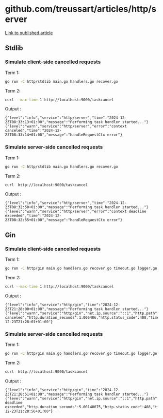 # github.com/treussart/articles/http/server

[Link to published article](https://medium.com/@matthieu.treussart/golang-http-request-management-on-the-server-side-c7f83fba2d6a)

## Stdlib

### Simulate client-side cancelled requests

Term 1:
````bash
go run -C http/stdlib main.go handlers.go recover.go
````

Term 2:
````bash
curl --max-time 1 http://localhost:9000/taskcancel
````

Output :

```
{"level":"info","service":"http/server","time":"2024-12-23T08:33:13+01:00","message":"Performing task handler started..."}
{"level":"warn","service":"http/server","error":"context canceled","time":"2024-12-23T08:33:14+01:00","message":"handleRequestCtx error"}
```

### Simulate server-side cancelled requests

Term 1:
````bash
go run -C http/stdlib main.go handlers.go recover.go
````

Term 2:
```bash
curl  http://localhost:9000/taskcancel
```

Output :

```
{"level":"info","service":"http/server","time":"2024-12-23T08:32:50+01:00","message":"Performing task handler started..."}
{"level":"warn","service":"http/server","error":"context deadline exceeded","time":"2024-12-23T08:32:55+01:00","message":"handleRequestCtx error"}
```


## Gin

### Simulate client-side cancelled requests

Term 1:
````bash
go run -C http/gin main.go handlers.go recover.go timeout.go logger.go
````

Term 2:
````bash
curl --max-time 1 http://localhost:9000/taskcancel
````

Output :

```
{"level":"info","service":"http/gin","time":"2024-12-23T21:28:00+01:00","message":"Performing task handler started..."}
{"level":"warn","service":"http/gin","net.ip.source":"::1","http.path":"/taskcancel","http.method":"GET","http.proto":"HTTP/1.1","error":"context canceled","http.duration_seconds":1.006406,"http.status_code":408,"time":"2024-12-23T21:28:01+01:00"}
```

### Simulate server-side cancelled requests

Term 1:
````bash
go run -C http/gin main.go handlers.go recover.go timeout.go logger.go
````

Term 2:
```bash
curl  http://localhost:9000/taskcancel
```

Output :

```
{"level":"info","service":"http/gin","time":"2024-12-23T21:28:51+01:00","message":"Performing task handler started..."}
{"level":"warn","service":"http/gin","net.ip.source":"::1","http.path":"/taskcancel","http.method":"GET","http.proto":"HTTP/1.1","error":"context deadline exceeded","http.duration_seconds":5.00140075,"http.status_code":408,"time":"2024-12-23T21:28:56+01:00"}
```
